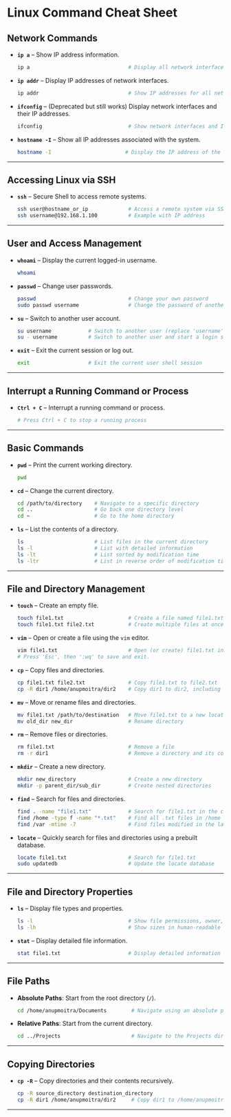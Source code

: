 # **Linux Command Cheat Sheet**  

## **Network Commands**  

- **`ip a`** – Show IP address information.  
  ```bash  
  ip a                                # Display all network interfaces and their IP addresses  
  ```

- **`ip addr`** – Display IP addresses of network interfaces.  
  ```bash  
  ip addr                             # Show IP addresses for all network interfaces  
  ```

- **`ifconfig`** – (Deprecated but still works) Display network interfaces and their IP addresses.  
  ```bash  
  ifconfig                            # Show network interfaces and IP details  
  ```

- **`hostname -I`** – Show all IP addresses associated with the system.  
  ```bash  
  hostname -I                        # Display the IP address of the system  
  ```

---

## **Accessing Linux via SSH**  

- **`ssh`** – Secure Shell to access remote systems.  
  ```bash  
  ssh user@hostname_or_ip             # Access a remote system via SSH (replace 'user' and 'hostname_or_ip')  
  ssh username@192.168.1.100          # Example with IP address  
  ```

---

## **User and Access Management**  

- **`whoami`** – Display the current logged-in username.  
  ```bash  
  whoami  
  ```

- **`passwd`** – Change user passwords.  
  ```bash  
  passwd                              # Change your own password  
  sudo passwd username                # Change the password of another user (requires sudo)  
  ```

- **`su`** – Switch to another user account.  
  ```bash  
  su username            # Switch to another user (replace 'username' with the desired user)  
  su - username          # Switch to another user and start a login shell  
  ```

- **`exit`** – Exit the current session or log out.  
  ```bash  
  exit                   # Exit the current user shell session  
  ```

---

## **Interrupt a Running Command or Process**  

- **`Ctrl + C`** – Interrupt a running command or process.  
  ```bash  
  # Press Ctrl + C to stop a running process  
  ```

---

## **Basic Commands**  

- **`pwd`** – Print the current working directory.  
  ```bash  
  pwd  
  ```

- **`cd`** – Change the current directory.  
  ```bash  
  cd /path/to/directory    # Navigate to a specific directory  
  cd ..                    # Go back one directory level  
  cd ~                     # Go to the home directory  
  ```

- **`ls`** – List the contents of a directory.  
  ```bash  
  ls                       # List files in the current directory  
  ls -l                    # List with detailed information  
  ls -lt                   # List sorted by modification time  
  ls -ltr                  # List in reverse order of modification time  
  ```

---

## **File and Directory Management**  

- **`touch`** – Create an empty file.  
  ```bash  
  touch file1.txt                     # Create a file named file1.txt  
  touch file1.txt file2.txt           # Create multiple files at once  
  ```

- **`vim`** – Open or create a file using the `vim` editor.  
  ```bash  
  vim file1.txt                       # Open (or create) file1.txt in vim editor  
  # Press 'Esc', then ':wq' to save and exit.  
  ```

- **`cp`** – Copy files and directories.  
  ```bash  
  cp file1.txt file2.txt              # Copy file1.txt to file2.txt  
  cp -R dir1 /home/anupmoitra/dir2    # Copy dir1 to dir2, including all subdirectories and files  
  ```

- **`mv`** – Move or rename files and directories.  
  ```bash  
  mv file1.txt /path/to/destination   # Move file1.txt to a new location  
  mv old_dir new_dir                  # Rename directory  
  ```

- **`rm`** – Remove files or directories.  
  ```bash  
  rm file1.txt                        # Remove a file  
  rm -r dir1                          # Remove a directory and its contents  
  ```

- **`mkdir`** – Create a new directory.  
  ```bash  
  mkdir new_directory                 # Create a new directory  
  mkdir -p parent_dir/sub_dir         # Create nested directories  
  ```

- **`find`** – Search for files and directories.  
  ```bash  
  find . -name "file1.txt"            # Search for file1.txt in the current directory  
  find /home -type f -name "*.txt"    # Find all .txt files in /home  
  find /var -mtime -7                 # Find files modified in the last 7 days  
  ```

- **`locate`** – Quickly search for files and directories using a prebuilt database.  
  ```bash  
  locate file1.txt                    # Search for file1.txt  
  sudo updatedb                       # Update the locate database  
  ```

---

## **File and Directory Properties**  

- **`ls`** – Display file types and properties.  
  ```bash  
  ls -l                               # Show file permissions, owner, group, and size  
  ls -lh                              # Show sizes in human-readable format  
  ```

- **`stat`** – Display detailed file information.  
  ```bash  
  stat file1.txt                      # Display detailed information about file1.txt  
  ```

---

## **File Paths**  

- **Absolute Paths**: Start from the root directory (`/`).  
  ```bash  
  cd /home/anupmoitra/Documents        # Navigate using an absolute path  
  ```

- **Relative Paths**: Start from the current directory.  
  ```bash  
  cd ../Projects                       # Navigate to the Projects directory in the parent directory  
  ```

---

## **Copying Directories**  

- **`cp -R`** – Copy directories and their contents recursively.  
  ```bash  
  cp -R source_directory destination_directory  
  cp -R dir1 /home/anupmoitra/dir2     # Copy dir1 to /home/anupmoitra/dir2  
  ```

---
